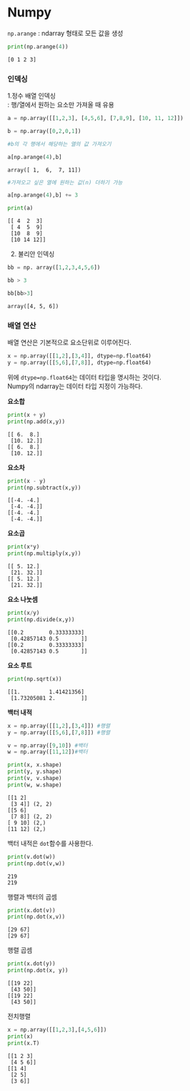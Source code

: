 # Numpy 

 ```np.arange``` : ndarray 형태로 모든 값을 생성


```python
print(np.arange(4))

```

    [0 1 2 3]
    

### 인덱싱

1.정수 배열 인덱싱<br>
: 행/열에서 원하는 요소만 가져올 때 유용


```python
a = np.array([[1,2,3], [4,5,6], [7,8,9], [10, 11, 12]])

b = np.array([0,2,0,1])
```


```python
#b의 각 행에서 해당하는 열의 값 가져오기

a[np.arange(4),b]

```




    array([ 1,  6,  7, 11])




```python
#가져오고 싶은 열에 원하는 값(n) 더하기 가능

a[np.arange(4),b] += 3

print(a)
```

    [[ 4  2  3]
     [ 4  5  9]
     [10  8  9]
     [10 14 12]]
    

2. 불리안 인덱싱<br>


```python
bb = np. array([1,2,3,4,5,6])

bb > 3
```


```python
bb[bb>3]
```




    array([4, 5, 6])



### 배열 연산
배열 연산은 기본적으로 요소단위로 이루어진다.



```python
x = np.array([[1,2],[3,4]], dtype=np.float64)
y = np.array([[5,6],[7,8]], dtype=np.float64)
```

위에 ```dtype=np.float64```는 데이터 타입을 명시하는 것이다.<br>
Numpy의 ndarray는 데이터 타입 지정이 가능하다.

**요소합**


```python
print(x + y)
print(np.add(x,y))
```

    [[ 6.  8.]
     [10. 12.]]
    [[ 6.  8.]
     [10. 12.]]
    

**요소차**


```python
print(x - y)
print(np.subtract(x,y))
```

    [[-4. -4.]
     [-4. -4.]]
    [[-4. -4.]
     [-4. -4.]]
    

**요소곱**


```python
print(x*y)
print(np.multiply(x,y))
```

    [[ 5. 12.]
     [21. 32.]]
    [[ 5. 12.]
     [21. 32.]]
    

**요소 나눗셈**


```python
print(x/y)
print(np.divide(x,y))
```

    [[0.2        0.33333333]
     [0.42857143 0.5       ]]
    [[0.2        0.33333333]
     [0.42857143 0.5       ]]
    

**요소 루트**


```python
print(np.sqrt(x))
```

    [[1.         1.41421356]
     [1.73205081 2.        ]]
    

**백터 내적**<br>




```python
x = np.array([[1,2],[3,4]]) #행렬
y = np.array([[5,6],[7,8]]) #행렬

v = np.array([9,10]) #백터
w = np.array([11,12])#백터

print(x, x.shape)
print(y, y.shape)
print(v, v.shape)
print(w, w.shape)
```

    [[1 2]
     [3 4]] (2, 2)
    [[5 6]
     [7 8]] (2, 2)
    [ 9 10] (2,)
    [11 12] (2,)
    

백터 내적은 ```dot```함수를 사용한다.


```python
print(v.dot(w))
print(np.dot(v,w))
```

    219
    219
    

행렬과 백터의 곱셈


```python
print(x.dot(v))
print(np.dot(x,v))
```

    [29 67]
    [29 67]
    

행렬 곱셈


```python
print(x.dot(y))
print(np.dot(x, y))
```

    [[19 22]
     [43 50]]
    [[19 22]
     [43 50]]
    

전치행렬


```python
x = np.array([[1,2,3],[4,5,6]])
print(x)
print(x.T)
```

    [[1 2 3]
     [4 5 6]]
    [[1 4]
     [2 5]
     [3 6]]
    
